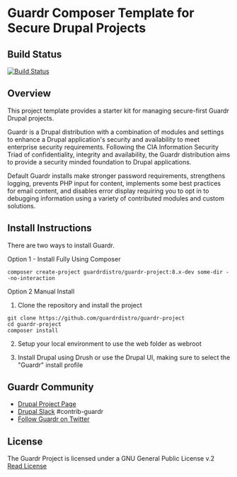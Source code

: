# Guardr Composer Template for Secure Drupal Projects

## Build Status

[![Build Status](https://travis-ci.com/guardrdistro/guardr-project.svg?branch=8.x)](https://travis-ci.com/guardrdistro/guardr-project)

## Overview

This project template provides a starter kit for managing secure-first Guardr
Drupal projects.

Guardr is a Drupal distribution with a combination of modules and settings to
enhance a Drupal application's security and availability to meet enterprise
security requirements. Following the CIA Information Security Triad of
confidentiality, integrity and availability, the Guardr distribution aims to
provide a security minded foundation to Drupal applications.

Default Guardr installs make stronger password requirements, strengthens
logging, prevents PHP input for content, implements some best practices for
email content, and disables error display requiring you to opt in to debugging
information using a variety of contributed modules and custom solutions.

## Install Instructions

There are two ways to install Guardr.

Option 1 - Install Fully Using Composer

```
composer create-project guardrdistro/guardr-project:8.x-dev some-dir --no-interaction
```

Option 2 Manual Install

1. Clone the repository and install the project

```
git clone https://github.com/guardrdistro/guardr-project
cd guardr-project
composer install
```

2. Setup your local environment to use the web folder as webroot

3. Install Drupal using Drush or use the Drupal UI, making sure to select the
"Guardr" install profile

## Guardr Community

* [Drupal Project Page](https://www.drupal.org/project/guardr)
* [Drupal Slack](https://www.drupal.org/slack) #contrib-guardr
* [Follow Guardr on Twitter](http://twitter.com/guardrproject)

## License

The Guardr Project is licensed under a GNU General Public License v.2
[Read License](http://www.gnu.org/licenses/old-licenses/gpl-2.0.html)

